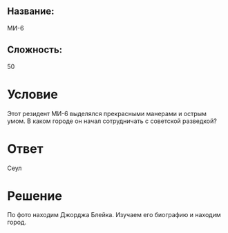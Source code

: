 ## Название: 
МИ-6

## Сложность: 
50

# Условие
Этот резидент МИ-6 выделялся прекрасными манерами и острым умом. В каком городе он начал сотрудничать с советской разведкой? 

# Ответ
Сеул

# Решение
По фото находим Джорджа Блейка. Изучаем его биографию и находим город.
